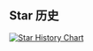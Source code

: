 ## Star 历史

[![Star History Chart](https://api.star-history.com/svg?repos=ddgksf2013/Cuttlefish&type=Date)](https://star-history.com/#ddgksf2013/Cuttlefish&Date)
